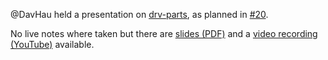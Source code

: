 @DavHau held a presentation on [drv-parts][drv-parts], as planned in [#20][issue].

No live notes where taken but there are [slides (PDF)][slides] and a [video recording (YouTube)][video] available.

[drv-parts]: https://github.com/DavHau/drv-parts
[issue]: https://github.com/nixpkgs-architecture/pkgs-modules/issues/20
[slides]: ./2023-06-16-drv-parts.pdf
[video]: https://youtu.be/AsCvRZukX0E

